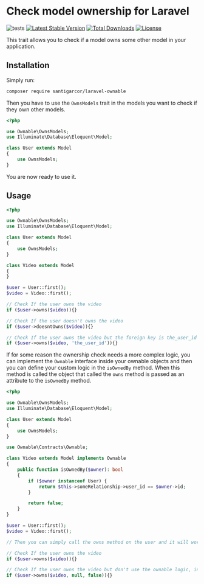 # Check model ownership for Laravel

![tests](https://github.com/santigarcor/laravel-ownable/workflows/tests/badge.svg?branch=master)
[![Latest Stable Version](https://poser.pugx.org/santigarcor/laravel-ownable/v/stable)](https://packagist.org/packages/santigarcor/laravel-ownable)
[![Total Downloads](https://poser.pugx.org/santigarcor/laravel-ownable/downloads)](https://packagist.org/packages/santigarcor/laravel-ownable)
[![License](https://poser.pugx.org/santigarcor/laravel-ownable/license)](https://packagist.org/packages/santigarcor/laravel-ownable)

This trait allows you to check if a model owns some other model in your application.

## Installation

Simply run:
```bash
composer require santigarcor/laravel-ownable
```

Then you have to use the `OwnsModels` trait in the models you want to check if they own other models.

```php
<?php

use Ownable\OwnsModels;
use Illuminate\Database\Eloquent\Model;

class User extends Model
{
    use OwnsModels;
}
```

You are now ready to use it.

## Usage

```php
<?php

use Ownable\OwnsModels;
use Illuminate\Database\Eloquent\Model;

class User extends Model
{
    use OwnsModels;
}

class Video extends Model
{
}

$user = User::first();
$video = Video::first();

// Check If the user owns the video
if ($user->owns($video)){}

// Check If the user doesn't owns the video
if ($user->doesntOwns($video)){}

// Check If the user owns the video but the foreign key is the_user_id
if ($user->owns($video, 'the_user_id')){}
```

If for some reason the ownership check needs a more complex logic, you can implement the `Ownable` interface inside your ownable objects and then you can define your custom logic in the `isOwnedBy` method. When this method is called the object that called the `owns` method is passed as an attribute to the `isOwnedBy` method.

```php
<?php

use Ownable\OwnsModels;
use Illuminate\Database\Eloquent\Model;

class User extends Model
{
    use OwnsModels;
}

use Ownable\Contracts\Ownable;

class Video extends Model implements Ownable
{
    public function isOwnedBy($owner): bool
    {
        if ($owner instanceof User) {
            return $this->someRelationship->user_id == $owner->id;
        }

        return false;
    }
}

$user = User::first();
$video = Video::first();

// Then you can simply call the owns method on the user and it will work.

// Check If the user owns the video
if ($user->owns($video)){}

// Check If the user owns the video but don't use the ownable logic, instead the regular one with the foreign key.
if ($user->owns($video, null, false)){}
```
